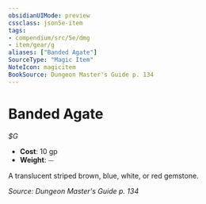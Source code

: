 ```yaml
---
obsidianUIMode: preview
cssclass: json5e-item
tags:
- compendium/src/5e/dmg
- item/gear/g
aliases: ["Banded Agate"]
SourceType: "Magic Item"
NoteIcon: magicitem
BookSource: Dungeon Master's Guide p. 134
---
```

# Banded Agate
*$G*  

- **Cost**: 10 gp
- **Weight**: ⏤

A translucent striped brown, blue, white, or red gemstone.

*Source: Dungeon Master's Guide p. 134*